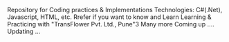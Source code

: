 Repository for Coding practices & Implementations 
Technologies: C#(.Net), Javascript, HTML, etc.
Rrefer if you want to know and Learn
Learning & Practicing with "TransFlower Pvt. Ltd., Pune"3
Many more Coming up ....
Updating ...
